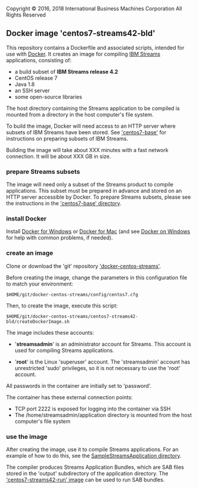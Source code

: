 Copyright &copy; 2016, 2018  International Business Machines Corporation
All Rights Reserved


## Docker image 'centos7-streams42-bld'

This repository contains a Dockerfile and associated scripts, intended for use with [Docker](https://www.docker.com/). It creates an image for compiling [IBM Streams](http://ibmstreams.github.io/) applications, consisting of:

* a build subset of **IBM Streams release 4.2**
* CentOS release 7
* Java 1.8
* an SSH server
* some open-source libraries

The host directory containing the Streams application to be compiled is mounted from a directory in the host computer's file system.

To build the image, Docker will need access to an HTTP server where subsets of IBM Streams have been stored. See ['centos7-base'](../centos7-base) for instructions on preparing subsets of IBM Streams.

Building the image will take about XXX minutes with a fast network connection. It will be about XXX GB in size.


### prepare Streams subsets

The image will need only a subset of the Streams product to compile applications. This subset must be prepared in advance and stored on an HTTP server accessible by Docker. To prepare Streams subsets, please see the instructions in the ['centos7-base' directory](../centos7-base).


### install Docker

Install [Docker for Windows](https://docs.docker.com/windows/) or [Docker for Mac](https://docs.docker.com/mac/) (and see [Docker on Windows](https://developer.ibm.com/bluemix/2015/04/16/installing-docker-windows-fixes-common-problems/) for help with common problems, if needed).


### create an image

Clone or download the 'git' repository ['docker-centos-streams'](https://github.com/ejpring/docker-centos-streams).

Before creating the image, change the parameters in this configuration file to match your environment:

    $HOME/git/docker-centos-streams/config/centos7.cfg

Then, to create the image, execute this script:

    $HOME/git/docker-centos-streams/centos7-streams42-bld/createDockerImage.sh

The image includes these accounts:

* '**streamsadmin**' is an administrator account for Streams. This account is used for compiling Streams applications.

* '**root**' is the Linux 'superuser' account. The 'streamsadmin' account has unrestricted 'sudo' privileges, so it is not necessary to use the 'root' account.

All passwords in the container are initially set to 'password'.

The container has these external connection points:

* TCP port 2222 is exposed for logging into the container via SSH
* The /home/streamsadmin/application directory is mounted from the host computer's file system


### use the image

After creating the image, use it to compile Streams applications. For an example of how to do this, see the [SampleStreamsApplication directory](../../samples/SampleStreamsApplication).

The compiler produces Streams Application Bundles, which are SAB files stored in the 'output' subdirectory of the application directory. The ['centos7-streams42-run' image](../centos7-streams42-run) can be used to run SAB bundles.

